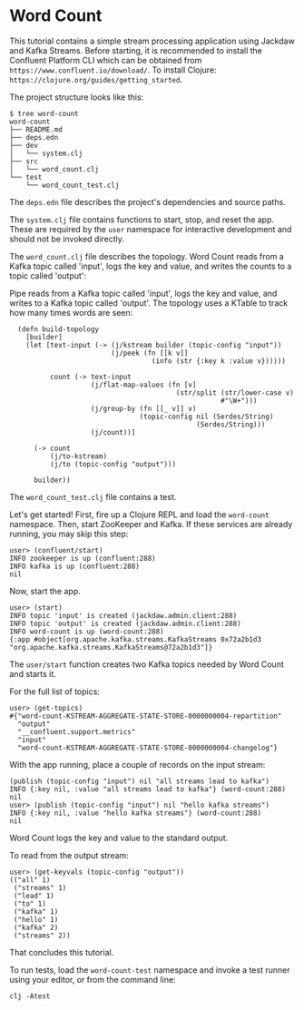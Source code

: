 # Word Count

This tutorial contains a simple stream processing application using Jackdaw and Kafka Streams. Before starting, it is recommended to install the Confluent Platform CLI which can be obtained from `https://www.confluent.io/download/`. To install Clojure: `https://clojure.org/guides/getting_started`.

The project structure looks like this:
```
$ tree word-count
word-count
├── README.md
├── deps.edn
├── dev
│   └── system.clj
├── src
│   └── word_count.clj
└── test
    └── word_count_test.clj
```

The `deps.edn` file describes the project's dependencies and source paths.

The `system.clj` file contains functions to start, stop, and reset the app. These are required by the `user` namespace for interactive development and should not be invoked directly.

The `word_count.clj` file describes the topology. Word Count reads from a Kafka topic called 'input', logs the key and value, and writes the counts to a topic called 'output':

Pipe reads from a Kafka topic called 'input', logs the key and value, and writes to a Kafka topic called 'output'. The topology uses a KTable to track how many times words are seen:
```
  (defn build-topology
    [builder]
    (let [text-input (-> (j/kstream builder (topic-config "input"))
                         (j/peek (fn [[k v]]
                                   (info (str {:key k :value v})))))

          count (-> text-input
                    (j/flat-map-values (fn [v]
                                         (str/split (str/lower-case v)
                                                    #"\W+")))
                    (j/group-by (fn [[_ v]] v)
                                (topic-config nil (Serdes/String)
                                              (Serdes/String)))
                    (j/count))]

      (-> count
          (j/to-kstream)
          (j/to (topic-config "output")))

      builder))
```

The `word_count_test.clj` file contains a test.

Let's get started! First, fire up a Clojure REPL and load the `word-count` namespace. Then, start ZooKeeper and Kafka. If these services are already running, you may skip this step:
```
user> (confluent/start)
INFO zookeeper is up (confluent:288)
INFO kafka is up (confluent:288)
nil
```

Now, start the app.
```
user> (start)
INFO topic 'input' is created (jackdaw.admin.client:288)
INFO topic 'output' is created (jackdaw.admin.client:288)
INFO word-count is up (word-count:288)
{:app #object[org.apache.kafka.streams.KafkaStreams 0x72a2b1d3 "org.apache.kafka.streams.KafkaStreams@72a2b1d3"]}
```

The `user/start` function creates two Kafka topics needed by Word Count and starts it.

For the full list of topics:
```
user> (get-topics)
#{"word-count-KSTREAM-AGGREGATE-STATE-STORE-0000000004-repartition"
  "output"
  "__confluent.support.metrics"
  "input"
  "word-count-KSTREAM-AGGREGATE-STATE-STORE-0000000004-changelog"}
```

With the app running, place a couple of records on the input stream:
```
(publish (topic-config "input") nil "all streams lead to kafka")
INFO {:key nil, :value "all streams lead to kafka"} (word-count:288)
nil
user> (publish (topic-config "input") nil "hello kafka streams")
INFO {:key nil, :value "hello kafka streams"} (word-count:288)
nil
```

Word Count logs the key and value to the standard output.

To read from the output stream:
```
user> (get-keyvals (topic-config "output"))
(("all" 1)
 ("streams" 1)
 ("lead" 1)
 ("to" 1)
 ("kafka" 1)
 ("hello" 1)
 ("kafka" 2)
 ("streams" 2))
```

That concludes this tutorial.

To run tests, load the `word-count-test` namespace and invoke a test runner using your editor, or from the command line:
```
clj -Atest
```
